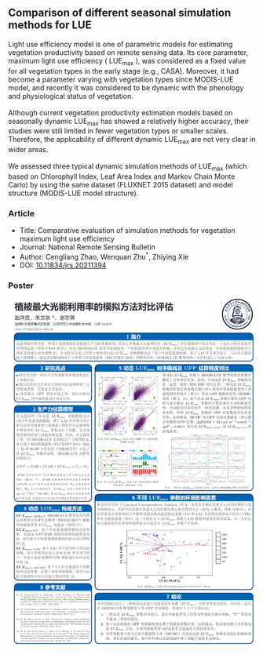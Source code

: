## Comparison of different seasonal simulation methods for LUE
Light use efficiency model is one of parametric models for estimating vegetation productivity based on remote sensing data. Its core parameter, maximum light use efficiency ( LUE<sub>max</sub> ), was considered as a fixed value for all vegetation types in the early stage (e.g., CASA). Moreover, it had become a  parameter varying with vegetation types since MODIS-LUE model, and recently it was considered to be dynamic with the phenology and physiological status of vegetation.
<br><br>
Although current vegetation productivity estimation models based on seasonally dynamic LUE<sub>max</sub> has showed a relatively higher accuracy, their studies were still limited in fewer vegetation types or smaller scales. Therefore, the applicability of different dynamic LUE<sub>max</sub> are not very clear in wider areas. 
<br><br>
We assessed three typical dynamic simulation methods of LUE<sub>max</sub> (which based on Chlorophyll Index, Leaf Area Index and Markov Chain Monte Carlo) by using the same dataset (FLUXNET 2015 dataset) and model structure (MODIS-LUE model structure).

### Article
* Title:  Comparative evaluation of simulation methods for vegetation maximum light use efficiency 
* Journal: National Remote Sensing Bulletin 
* Author: Cengliang Zhao, Wenquan Zhu<sup>*</sup>, Zhiying Xie
* DOI: [10.11834/jrs.20211394](http://www.ygxb.ac.cn/thesisDetails#10.11834/jrs.20211394&lang=en) 

### Poster
![poster](./poster.png)
